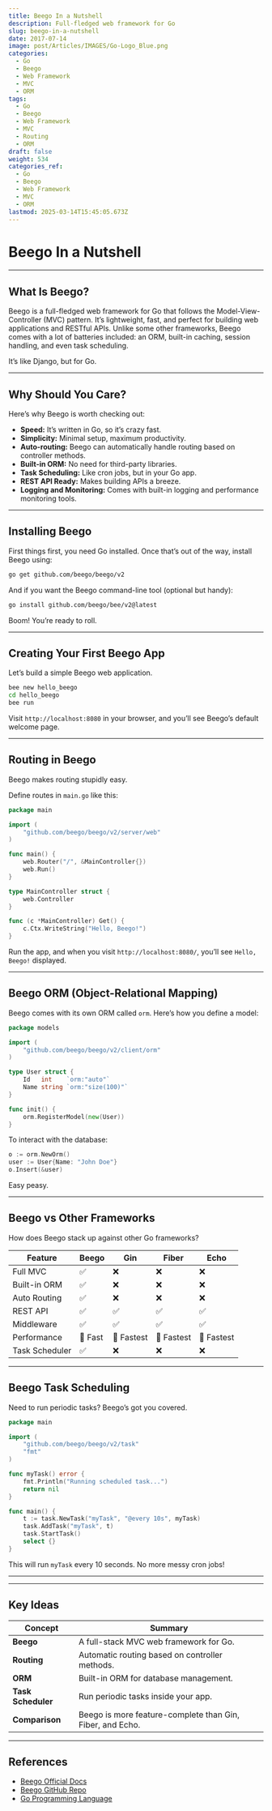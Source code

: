```yaml
---
title: Beego In a Nutshell
description: Full-fledged web framework for Go
slug: beego-in-a-nutshell
date: 2017-07-14
image: post/Articles/IMAGES/Go-Logo_Blue.png
categories:
  - Go
  - Beego
  - Web Framework
  - MVC
  - ORM
tags:
  - Go
  - Beego
  - Web Framework
  - MVC
  - Routing
  - ORM
draft: false
weight: 534
categories_ref:
  - Go
  - Beego
  - Web Framework
  - MVC
  - ORM
lastmod: 2025-03-14T15:45:05.673Z
---
```

# Beego In a Nutshell

<!-- So, you’ve stumbled upon Beego, huh? Maybe you’re tired of wrestling with bloated web frameworks, or perhaps you just like the Go programming language and want to build web apps with it. Either way, you’re in for a treat because Beego is like Go’s chill, no-nonsense web framework that gets stuff done.

Let’s break it all down. -->

***

## What Is Beego?

Beego is a full-fledged web framework for Go that follows the Model-View-Controller (MVC) pattern. It’s lightweight, fast, and perfect for building web applications and RESTful APIs. Unlike some other frameworks, Beego comes with a lot of batteries included: an ORM, built-in caching, session handling, and even task scheduling.

It’s like Django, but for Go.

***

## Why Should You Care?

Here’s why Beego is worth checking out:

* **Speed:** It’s written in Go, so it’s crazy fast.
* **Simplicity:** Minimal setup, maximum productivity.
* **Auto-routing:** Beego can automatically handle routing based on controller methods.
* **Built-in ORM:** No need for third-party libraries.
* **Task Scheduling:** Like cron jobs, but in your Go app.
* **REST API Ready:** Makes building APIs a breeze.
* **Logging and Monitoring:** Comes with built-in logging and performance monitoring tools.

***

## Installing Beego

First things first, you need Go installed. Once that’s out of the way, install Beego using:

```sh
go get github.com/beego/beego/v2
```

And if you want the Beego command-line tool (optional but handy):

```sh
go install github.com/beego/bee/v2@latest
```

Boom! You’re ready to roll.

***

## Creating Your First Beego App

Let’s build a simple Beego web application.

```sh
bee new hello_beego
cd hello_beego
bee run
```

Visit `http://localhost:8080` in your browser, and you’ll see Beego’s default welcome page.

***

## Routing in Beego

Beego makes routing stupidly easy.

Define routes in `main.go` like this:

```go
package main

import (
    "github.com/beego/beego/v2/server/web"
)

func main() {
    web.Router("/", &MainController{})
    web.Run()
}

type MainController struct {
    web.Controller
}

func (c *MainController) Get() {
    c.Ctx.WriteString("Hello, Beego!")
}
```

Run the app, and when you visit `http://localhost:8080/`, you’ll see `Hello, Beego!` displayed.

***

## Beego ORM (Object-Relational Mapping)

Beego comes with its own ORM called `orm`. Here’s how you define a model:

```go
package models

import (
    "github.com/beego/beego/v2/client/orm"
)

type User struct {
    Id   int    `orm:"auto"`
    Name string `orm:"size(100)"`
}

func init() {
    orm.RegisterModel(new(User))
}
```

To interact with the database:

```go
o := orm.NewOrm()
user := User{Name: "John Doe"}
o.Insert(&user)
```

Easy peasy.

***

## Beego vs Other Frameworks

How does Beego stack up against other Go frameworks?

| Feature        | Beego   | Gin        | Fiber      | Echo       |
| -------------- | ------- | ---------- | ---------- | ---------- |
| Full MVC       | ✅       | ❌          | ❌          | ❌          |
| Built-in ORM   | ✅       | ❌          | ❌          | ❌          |
| Auto Routing   | ✅       | ❌          | ❌          | ❌          |
| REST API       | ✅       | ✅          | ✅          | ✅          |
| Middleware     | ✅       | ✅          | ✅          | ✅          |
| Performance    | 🚀 Fast | 🚀 Fastest | 🚀 Fastest | 🚀 Fastest |
| Task Scheduler | ✅       | ❌          | ❌          | ❌          |

***

## Beego Task Scheduling

Need to run periodic tasks? Beego’s got you covered.

```go
package main

import (
    "github.com/beego/beego/v2/task"
    "fmt"
)

func myTask() error {
    fmt.Println("Running scheduled task...")
    return nil
}

func main() {
    t := task.NewTask("myTask", "@every 10s", myTask)
    task.AddTask("myTask", t)
    task.StartTask()
    select {}
}
```

This will run `myTask` every 10 seconds. No more messy cron jobs!

***

<!-- 
## Conclusion

Beego is an awesome web framework for Go developers who want a complete package with minimal fuss. It’s got everything you need to build web apps and APIs efficiently while keeping your code clean and maintainable.

So, if you’re into Go and need a powerful yet simple web framework, give Beego a shot! -->

***

## Key Ideas

| Concept            | Summary                                                   |
| ------------------ | --------------------------------------------------------- |
| **Beego**          | A full-stack MVC web framework for Go.                    |
| **Routing**        | Automatic routing based on controller methods.            |
| **ORM**            | Built-in ORM for database management.                     |
| **Task Scheduler** | Run periodic tasks inside your app.                       |
| **Comparison**     | Beego is more feature-complete than Gin, Fiber, and Echo. |

***

## References

* [Beego Official Docs](https://beego.me/docs)
* [Beego GitHub Repo](https://github.com/beego/beego)
* [Go Programming Language](https://golang.org)
